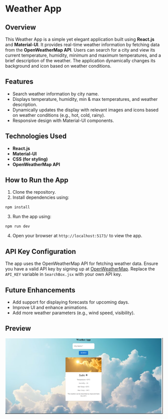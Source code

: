 # Weather App

## Overview
This Weather App is a simple yet elegant application built using **React.js** and **Material-UI**. It provides real-time weather information by fetching data from the **OpenWeatherMap API**. Users can search for a city and view its current temperature, humidity, minimum and maximum temperatures, and a brief description of the weather. The application dynamically changes its background and icon based on weather conditions.

## Features
- Search weather information by city name.
- Displays temperature, humidity, min & max temperatures, and weather description.
- Dynamically updates the display with relevant images and icons based on weather conditions (e.g., hot, cold, rainy).
- Responsive design with Material-UI components.

## Technologies Used
- **React.js**
- **Material-UI**
- **CSS (for styling)**
- **OpenWeatherMap API**

## How to Run the App
1. Clone the repository.
2. Install dependencies using:
```
npm install
```
3. Run the app using:
```
npm run dev
```
4. Open your browser at `http://localhost:5173/` to view the app.

## API Key Configuration
The app uses the OpenWeatherMap API for fetching weather data. Ensure you have a valid API key by signing up at [OpenWeatherMap](https://home.openweathermap.org/api_keys).
Replace the `API_KEY` variable in `SearchBox.jsx` with your own API key.

## Future Enhancements
- Add support for displaying forecasts for upcoming days.
- Improve UI and enhance animations.
- Add more weather parameters (e.g., wind speed, visibility).

## Preview
![HomePage](./{074C7FFD-4679-48A3-BA83-72A2FA733BB4}.png)



